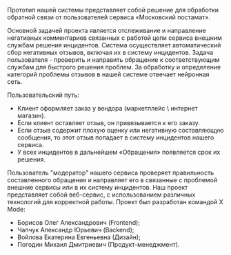 Прототип нашей системы представляет собой решение для обработки обратной связи от пользователей сервиса «Московский постамат».


Основной задачей проекта является отслеживание и направление негативных комментариев связанных с работой цепи сервиса внешним службам решения инцидентов.
Система осуществляет автоматический сбор негативных отзывов, включая их в систему инцидентов.
Задача пользователя - проверить и направить обращение к соответствующим службам для быстрого решения проблем.
За обработку и определение категорий проблемы отзывов в нашей системе отвечает нейронная сеть.


Пользовательский путь:
 * Клиент оформляет заказ у вендора (маркетплейс \ интернет магазин).
 * Если клиент оставляет отзыв, он привязывается к его заказу.
 * Если отзыв содержит плохую оценку или негативную составляющую сообщения, то этот отзыв попадает в систему инцидентов нашего сервиса.
 * У всех инцидентов в дальнейшем «Обращения» появляется срок их решения.

Пользователь "модератор" нашего сервиса проверяет правильность составленного обращения и направляет его в связанные с проблемой внешние сервисы или в их систему инцидентов.
Наш проект представляет собой веб-сервис, с использованием различных технологий для корректной работы.
Проект был разработан командой X Mode:
 * Борисов Олег Александрович (Frontend);
 * Чапчук Александр Юрьевич (Backend);
 * Войлова Екатерина  Евгеньевна (Дизайн);
 * Погодин Михаил Дмитриевич (Продукт-менеджмент).
